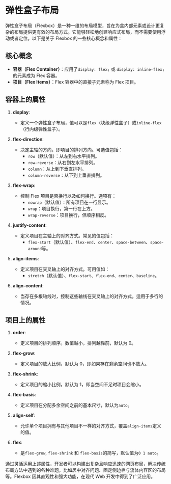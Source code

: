 # 弹性盒子布局

弹性盒子布局（Flexbox）是一种一维的布局模型，旨在为盒内部元素或设计更复杂的布局提供更有效的布局方式。它能够轻松地创建响应式布局，而不需要使用浮动或者定位。以下是关于 Flexbox 的一些核心概念和属性：

## 核心概念

- **容器（Flex Container）**：应用了`display: flex;` 或 `display: inline-flex;` 的元素成为 Flex 容器。
- **项目（Flex Items）**：Flex 容器中的直接子元素称为 Flex 项目。

## 容器上的属性

1. **display**:

   - 定义一个弹性盒子布局，值可以是`flex`（块级弹性盒子）或`inline-flex`（行内级弹性盒子）。

2. **flex-direction**:

   - 决定主轴的方向，即项目的排列方向。可选值包括：
     - `row`（默认值）：从左到右水平排列。
     - `row-reverse`：从右到左水平排列。
     - `column`：从上到下垂直排列。
     - `column-reverse`：从下到上垂直排列。

3. **flex-wrap**:

   - 控制 Flex 项目是否换行以及如何换行。选项有：
     - `nowrap`（默认值）：所有项目在一行显示。
     - `wrap`：项目换行，第一行在上方。
     - `wrap-reverse`：项目换行，但顺序相反。

4. **justify-content**:

   - 定义项目在主轴上的对齐方式。常见的值包括：
     - `flex-start`（默认值）、`flex-end`、`center`、`space-between`、`space-around`等。

5. **align-items**:

   - 定义项目在交叉轴上的对齐方式。可用值如：
     - `stretch`（默认值）、`flex-start`、`flex-end`、`center`、`baseline`。

6. **align-content**:
   - 当存在多根轴线时，控制这些轴线在交叉轴上的对齐方式。适用于多行的情况。

## 项目上的属性

1. **order**:

   - 定义项目的排列顺序。数值越小，排列越靠前，默认为 0。

2. **flex-grow**:

   - 定义项目的放大比例，默认为 0，即如果存在剩余空间也不放大。

3. **flex-shrink**:

   - 定义项目的缩小比例，默认为 1，即当空间不足时项目会缩小。

4. **flex-basis**:

   - 定义项目在分配多余空间之前的基本尺寸，默认为`auto`。

5. **align-self**:

   - 允许单个项目拥有与其他项目不一样的对齐方式，覆盖`align-items`定义的值。

6. **flex**:
   - 是`flex-grow`, `flex-shrink` 和 `flex-basis`的简写，默认值为`0 1 auto`。

通过灵活运用上述属性，开发者可以构建出复杂且响应迅速的网页布局，解决传统布局方法中遇到的各种难题，比如居中对齐问题、固定侧边栏与流体内容区的布局等。Flexbox 因其直观性和强大功能，在现代 Web 开发中得到了广泛应用。
